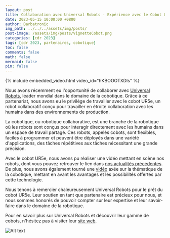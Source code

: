 ```yaml
---
layout: post
title: Collaboration avec Universal Robots - Expérience avec le Cobot UR5e
date: 2023-05-15 10:00:00 +0800
author: Barbatronic
img_path: ../../../assets/img/posts/
post-image: /assets/img/posts/VignetteCobot.png
categories: [cdr 2023]
tags: [cdr 2023, partenaires, cobotique]
toc: false
comments: false
math: false
mermaid: false
pin: false
---
```


{% include embedded_video.html video_id="hKBOOOTXDIs" %}

Nous avons récemment eu l'opportunité de collaborer avec [Universal Robots](https://www.universal-robots.com/), leader mondial dans le domaine de la cobotique. Grâce à ce partenariat, nous avons eu le privilège de travailler avec le cobot UR5e, un robot collaboratif conçu pour travailler en étroite collaboration avec les humains dans des environnements de production.

La cobotique, ou robotique collaborative, est une branche de la robotique où les robots sont conçus pour interagir directement avec les humains dans un espace de travail partagé. Ces robots, appelés cobots, sont flexibles, faciles à programmer et peuvent être déployés dans une variété d'applications, des tâches répétitives aux tâches nécessitant une grande précision.

Avec le cobot UR5e, nous avons pu réaliser une vidéo mettant en scène nos robots, dont vous pouvez retrouver le lien dans [nos actualités précédentes](../video-robot-2023/). De plus, nous avons également tourné une [vidéo](https://www.youtube.com/watch?v=hKBOOOTXDIs) axée sur la thématique de la cobotique, mettant en avant les avantages et les possibilités offertes par cette technologie.

Nous tenons à remercier chaleureusement Universal Robots pour le prêt du cobot UR5e. Leur soutien en tant que partenaire est précieux pour nous, et nous sommes honorés de pouvoir compter sur leur expertise et leur savoir-faire dans le domaine de la robotique.

Pour en savoir plus sur Universal Robots et découvrir leur gamme de cobots, n'hésitez pas à visiter leur [site web](https://www.universal-robots.com/).

![Alt text](VignetteCobot.png)